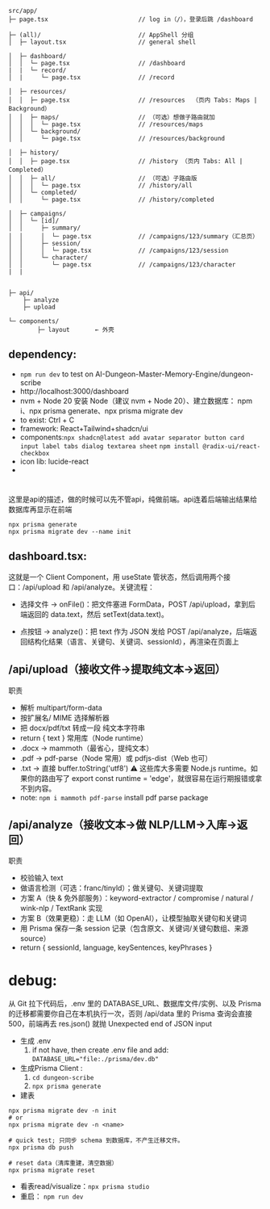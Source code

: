 ```
src/app/
├─ page.tsx                         // log in（/），登录后跳 /dashboard

├─ (all)/                           // AppShell 分组
│  ├─ layout.tsx                    // general shell

│  ├─ dashboard/
│  │  └─ page.tsx                   // /dashboard
|  |  └─ record/                     
│  |     └─ page.tsx                // /record

│  ├─ resources/
│  │  ├─ page.tsx                   // /resources  （页内 Tabs: Maps | Background）
│  │  ├─ maps/                      // （可选）想做子路由就加
│  │  │  └─ page.tsx                // /resources/maps
│  │  └─ background/
│  │     └─ page.tsx                // /resources/background

│  ├─ history/
│  │  ├─ page.tsx                   // /history （页内 Tabs: All | Completed）
│  │  ├─ all/                       // （可选）子路由版
│  │  │  └─ page.tsx                // /history/all
│  │  └─ completed/
│  │     └─ page.tsx                // /history/completed

│  ├─ campaigns/
│  │  └─ [id]/
│  │     ├─ summary/
│  │     │  └─ page.tsx             // /campaigns/123/summary（汇总页）
│  │     ├─ session/
│  │     │  └─ page.tsx             // /campaigns/123/session
│  │     └─ character/
│  │        └─ page.tsx             // /campaigns/123/character
|  |


├─ api/
    ├─ analyze
    ├─ upload

└─ components/
        ├─ layout       ← 外壳
```
## dependency:
* `npm run dev` to test on AI-Dungeon-Master-Memory-Engine/dungeon-scribe
* http://localhost:3000/dashboard
* nvm + Node 20
安装 Node（建议 nvm + Node 20）、建立数据库： npm i、npx prisma generate、npx prisma migrate dev
* to exist: Ctrl + C
* framework: React+Tailwind+shadcn/ui
* components:`npx shadcn@latest add avatar separator button card input label tabs dialog textarea sheet` `npm install @radix-ui/react-checkbox`
* icon lib: lucide-react
* 
#
这里是api的描述，做的时候可以先不管api，纯做前端。api连着后端输出结果给数据库再显示在前端
```
npx prisma generate
npx prisma migrate dev --name init
```
## **dashboard.tsx**: 
这就是一个 Client Component，用 useState 管状态，然后调用两个接口：/api/upload 和 /api/analyze。关键流程：

* 选择文件 → onFile()：把文件塞进 FormData，POST /api/upload，拿到后端返回的 data.text，然后 setText(data.text)。

* 点按钮 → analyze()：把 text 作为 JSON 发给 POST /api/analyze，后端返回结构化结果（语言、关键句、关键词、sessionId），再渲染在页面上

## /api/upload（接收文件→提取纯文本→返回）

职责
* 解析 multipart/form-data
* 按扩展名/ MIME 选择解析器
* 把 docx/pdf/txt 转成一段 纯文本字符串
* return { text }
常用库（Node runtime）
* .docx → mammoth（最省心，提纯文本）
* .pdf → pdf-parse（Node 常用）或 pdfjs-dist（Web 也可）
* .txt → 直接 buffer.toString('utf8')
⚠️ 这些库大多需要 Node.js runtime。如果你的路由写了 export const runtime = 'edge'，就很容易在运行期报错或拿不到内容。
* note: `npm i mammoth pdf-parse` install pdf parse package
## /api/analyze（接收文本→做 NLP/LLM→入库→返回）

职责
* 校验输入 text
* 做语言检测（可选：franc/tinyld）；做关键句、关键词提取
* 方案 A（快 & 免外部服务）：keyword-extractor / compromise / natural / wink-nlp / TextRank 实现
* 方案 B（效果更稳）：走 LLM（如 OpenAI），让模型抽取关键句和关键词
* 用 Prisma 保存一条 session 记录（包含原文、关键词/关键句数组、来源 source）
* return { sessionId, language, keySentences, keyPhrases }

# debug:
从 Git 拉下代码后，.env 里的 DATABASE_URL、数据库文件/实例、以及 Prisma 的迁移都需要你自己在本机执行一次，否则 /api/data 里的 Prisma 查询会直接 500，前端再去 res.json() 就抛 Unexpected end of JSON input

* 生成 .env
    1. if not have, then create .env file and add: `DATABASE_URL="file:./prisma/dev.db"`
* 生成Prisma Client : 
    1. `cd dungeon-scribe`
    2. `npx prisma generate`
* 建表
```
npx prisma migrate dev -n init
# or
npx prisma migrate dev -n <name>

# quick test; 只同步 schema 到数据库，不产生迁移文件。
npx prisma db push

# reset data（清库重建，清空数据）
npx prisma migrate reset
```

* 看表read/visualize：`npx prisma studio`
* 重启： `npm run dev`
